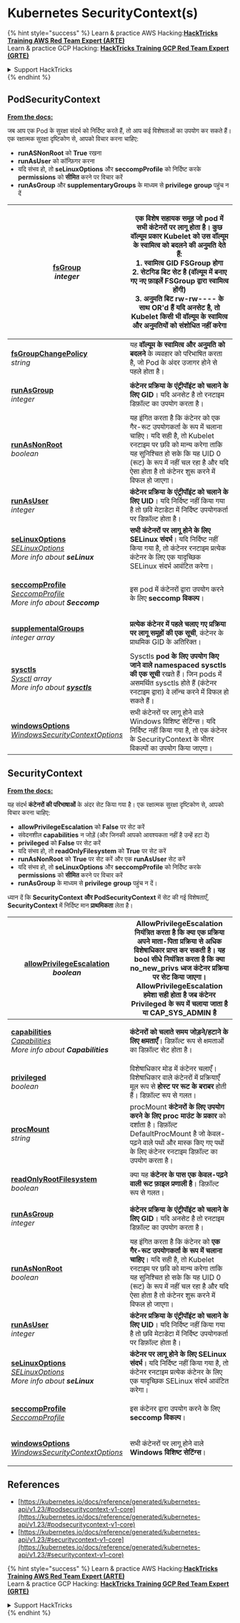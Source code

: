 # Kubernetes SecurityContext(s)

{% hint style="success" %}
Learn & practice AWS Hacking:<img src="../../../.gitbook/assets/image (1) (1) (1).png" alt="" data-size="line">[**HackTricks Training AWS Red Team Expert (ARTE)**](https://training.hacktricks.xyz/courses/arte)<img src="../../../.gitbook/assets/image (1) (1) (1).png" alt="" data-size="line">\
Learn & practice GCP Hacking: <img src="../../../.gitbook/assets/image (2).png" alt="" data-size="line">[**HackTricks Training GCP Red Team Expert (GRTE)**<img src="../../../.gitbook/assets/image (2).png" alt="" data-size="line">](https://training.hacktricks.xyz/courses/grte)

<details>

<summary>Support HackTricks</summary>

* Check the [**subscription plans**](https://github.com/sponsors/carlospolop)!
* **Join the** 💬 [**Discord group**](https://discord.gg/hRep4RUj7f) or the [**telegram group**](https://t.me/peass) or **follow** us on **Twitter** 🐦 [**@hacktricks\_live**](https://twitter.com/hacktricks_live)**.**
* **Share hacking tricks by submitting PRs to the** [**HackTricks**](https://github.com/carlospolop/hacktricks) and [**HackTricks Cloud**](https://github.com/carlospolop/hacktricks-cloud) github repos.

</details>
{% endhint %}

## PodSecurityContext <a href="#podsecuritycontext-v1-core" id="podsecuritycontext-v1-core"></a>

[**From the docs:**](https://kubernetes.io/docs/reference/generated/kubernetes-api/v1.23/#podsecuritycontext-v1-core)

जब आप एक Pod के सुरक्षा संदर्भ को निर्दिष्ट करते हैं, तो आप कई विशेषताओं का उपयोग कर सकते हैं। एक रक्षात्मक सुरक्षा दृष्टिकोण से, आपको विचार करना चाहिए:

* **runASNonRoot** को **True** रखना
* **runAsUser** को कॉन्फ़िगर करना
* यदि संभव हो, तो **seLinuxOptions** और **seccompProfile** को निर्दिष्ट करके **permissions** को **सीमित** करने पर विचार करें
* **runAsGroup** और **supplementaryGroups** के माध्यम से **privilege** **group** पहुंच न दें

| <p><a href="https://kubernetes.io/docs/reference/generated/kubernetes-api/v1.23/#podsecuritycontext-v1-core"><strong>fsGroup</strong></a><br><em>integer</em></p>                                                                                                                                                                                                                                                 | <p>एक विशेष सहायक समूह जो <strong>pod में सभी कंटेनरों पर लागू होता है</strong>। कुछ वॉल्यूम प्रकार Kubelet को <strong>उस वॉल्यूम के स्वामित्व को बदलने</strong> की अनुमति देते हैं:<br>1. स्वामित्व GID FSGroup होगा<br>2. सेटगिड बिट सेट है (वॉल्यूम में बनाए गए नए फ़ाइलें FSGroup द्वारा स्वामित्व होंगी)<br>3. अनुमति बिट rw-rw---- के साथ OR'd हैं यदि अनसेट है, तो Kubelet किसी भी वॉल्यूम के स्वामित्व और अनुमतियों को संशोधित नहीं करेगा</p> |
| ----------------------------------------------------------------------------------------------------------------------------------------------------------------------------------------------------------------------------------------------------------------------------------------------------------------------------------------------------------------------------------------------------------------- | ------------------------------------------------------------------------------------------------------------------------------------------------------------------------------------------------------------------------------------------------------------------------------------------------------------------------------------------------------------------------------------------------------------------------------------------------------------------------------------- |
| <p><a href="https://kubernetes.io/docs/reference/generated/kubernetes-api/v1.23/#podsecuritycontext-v1-core"><strong>fsGroupChangePolicy</strong></a><br><em>string</em></p>                                                                                                                                                                                                                                      | यह **वॉल्यूम के स्वामित्व और अनुमति को बदलने** के व्यवहार को परिभाषित करता है, जो Pod के अंदर उजागर होने से पहले होता है।                                                                                                                                                                                                                                                                                                                                                                         |
| <p><a href="https://kubernetes.io/docs/reference/generated/kubernetes-api/v1.23/#podsecuritycontext-v1-core"><strong>runAsGroup</strong></a><br><em>integer</em></p>                                                                                                                                                                                                                                              | **कंटेनर प्रक्रिया के एंट्रीपॉइंट को चलाने के लिए GID**। यदि अनसेट है तो रनटाइम डिफ़ॉल्ट का उपयोग करता है।                                                                                                                                                                                                                                                                                                                                                        |
| <p><a href="https://kubernetes.io/docs/reference/generated/kubernetes-api/v1.23/#podsecuritycontext-v1-core"><strong>runAsNonRoot</strong></a><br><em>boolean</em></p>                                                                                                                                                                                                                                            | यह इंगित करता है कि कंटेनर को एक गैर-रूट उपयोगकर्ता के रूप में चलाना चाहिए। यदि सही है, तो Kubelet रनटाइम पर छवि को मान्य करेगा ताकि यह सुनिश्चित हो सके कि यह UID 0 (रूट) के रूप में नहीं चल रहा है और यदि ऐसा होता है तो कंटेनर शुरू करने में विफल हो जाएगा।                                                                                                                                                                                                                                                                          |
| <p><a href="https://kubernetes.io/docs/reference/generated/kubernetes-api/v1.23/#podsecuritycontext-v1-core"><strong>runAsUser</strong></a><br><em>integer</em></p>                                                                                                                                                                                                                                               | **कंटेनर प्रक्रिया के एंट्रीपॉइंट को चलाने के लिए UID**। यदि निर्दिष्ट नहीं किया गया है तो छवि मेटाडेटा में निर्दिष्ट उपयोगकर्ता पर डिफ़ॉल्ट होता है।                                                                                                                                                                                                                                                                                                                                                              |
| <p><a href="https://kubernetes.io/docs/reference/generated/kubernetes-api/v1.23/#podsecuritycontext-v1-core"><strong>seLinuxOptions</strong></a><br><a href="https://kubernetes.io/docs/reference/generated/kubernetes-api/v1.23/#selinuxoptions-v1-core"><em>SELinuxOptions</em></a><br><em>More info about</em> <em><strong>seLinux</strong></em></p>                                                           | **सभी कंटेनरों पर लागू होने के लिए SELinux संदर्भ**। यदि निर्दिष्ट नहीं किया गया है, तो कंटेनर रनटाइम प्रत्येक कंटेनर के लिए एक यादृच्छिक SELinux संदर्भ आवंटित करेगा।                                                                                                                                                                                                                                                                                                                             |
| <p><a href="https://kubernetes.io/docs/reference/generated/kubernetes-api/v1.23/#podsecuritycontext-v1-core"><strong>seccompProfile</strong></a><br><a href="https://kubernetes.io/docs/reference/generated/kubernetes-api/v1.23/#seccompprofile-v1-core"><em>SeccompProfile</em></a><br><em>More info about</em> <em><strong>Seccomp</strong></em></p>                                                           | इस pod में कंटेनरों द्वारा उपयोग करने के लिए **seccomp विकल्प**।                                                                                                                                                                                                                                                                                                                                                                                                                         |
| <p><a href="https://kubernetes.io/docs/reference/generated/kubernetes-api/v1.23/#podsecuritycontext-v1-core"><strong>supplementalGroups</strong></a><br><em>integer array</em></p>                                                                                                                                                                                                                                | **प्रत्येक कंटेनर में पहले चलाए गए प्रक्रिया पर लागू समूहों की एक सूची**, कंटेनर के प्राथमिक GID के अतिरिक्त।                                                                                                                                                                                                                                                                                                                                                                  |
| <p><a href="https://kubernetes.io/docs/reference/generated/kubernetes-api/v1.23/#podsecuritycontext-v1-core"><strong>sysctls</strong></a><br><a href="https://kubernetes.io/docs/reference/generated/kubernetes-api/v1.23/#sysctl-v1-core"><em>Sysctl</em></a> <em>array</em><br><em>More info about</em> <a href="https://www.garron.me/en/go2linux/sysctl-linux.html"><em><strong>sysctls</strong></em></a></p> | Sysctls **pod के लिए उपयोग किए जाने वाले namespaced sysctls की एक सूची** रखते हैं। जिन pods में असमर्थित sysctls होते हैं (कंटेनर रनटाइम द्वारा) वे लॉन्च करने में विफल हो सकते हैं।                                                                                                                                                                                                                                                                                                                                        |
| <p><a href="https://kubernetes.io/docs/reference/generated/kubernetes-api/v1.23/#podsecuritycontext-v1-core"><strong>windowsOptions</strong></a><br><a href="https://kubernetes.io/docs/reference/generated/kubernetes-api/v1.23/#windowssecuritycontextoptions-v1-core"><em>WindowsSecurityContextOptions</em></a></p>                                                                                           | सभी कंटेनरों पर लागू होने वाले Windows विशिष्ट सेटिंग्स। यदि निर्दिष्ट नहीं किया गया है, तो एक कंटेनर के SecurityContext के भीतर विकल्पों का उपयोग किया जाएगा।                                                                                                                                                                                                                                                                                                                                               |

## SecurityContext

[**From the docs:**](https://kubernetes.io/docs/reference/generated/kubernetes-api/v1.23/#securitycontext-v1-core)

यह संदर्भ **कंटेनरों की परिभाषाओं** के अंदर सेट किया गया है। एक रक्षात्मक सुरक्षा दृष्टिकोण से, आपको विचार करना चाहिए:

* **allowPrivilegeEscalation** को **False** पर सेट करें
* संवेदनशील **capabilities** न जोड़ें (और जिनकी आपको आवश्यकता नहीं है उन्हें हटा दें)
* **privileged** को **False** पर सेट करें
* यदि संभव हो, तो **readOnlyFilesystem** को **True** पर सेट करें
* **runAsNonRoot** को **True** पर सेट करें और एक **runAsUser** सेट करें
* यदि संभव हो, तो **seLinuxOptions** और **seccompProfile** को निर्दिष्ट करके **permissions** को **सीमित** करने पर विचार करें
* **runAsGroup** के माध्यम से **privilege** **group** पहुंच न दें।

ध्यान दें कि **SecurityContext और PodSecurityContext** में सेट की गई विशेषताएँ, **SecurityContext** में निर्दिष्ट मान **प्राथमिकता** लेता है।

| <p><a href="https://kubernetes.io/docs/reference/generated/kubernetes-api/v1.23/#securitycontext-v1-core"><strong>allowPrivilegeEscalation</strong></a><br><em>boolean</em></p>                                                                                                                                                                      | **AllowPrivilegeEscalation** नियंत्रित करता है कि क्या एक प्रक्रिया **अपने माता-पिता प्रक्रिया से अधिक विशेषाधिकार प्राप्त कर सकती है**। यह bool सीधे नियंत्रित करता है कि क्या no\_new\_privs ध्वज कंटेनर प्रक्रिया पर सेट किया जाएगा। AllowPrivilegeEscalation हमेशा सही होता है जब कंटेनर **Privileged** के रूप में चलाया जाता है या **CAP\_SYS\_ADMIN** है |
| ---------------------------------------------------------------------------------------------------------------------------------------------------------------------------------------------------------------------------------------------------------------------------------------------------------------------------------------------------- | ------------------------------------------------------------------------------------------------------------------------------------------------------------------------------------------------------------------------------------------------------------------------------------------------------------------------- |
| <p><a href="https://kubernetes.io/docs/reference/generated/kubernetes-api/v1.23/#securitycontext-v1-core"><strong>capabilities</strong></a><br><a href="https://kubernetes.io/docs/reference/generated/kubernetes-api/v1.23/#capabilities-v1-core"><em>Capabilities</em></a><br><em>More info about</em> <em><strong>Capabilities</strong></em></p>  | **कंटेनरों को चलाते समय जोड़ने/हटाने के लिए क्षमताएँ**। डिफ़ॉल्ट रूप से क्षमताओं का डिफ़ॉल्ट सेट होता है।                                                                                                                                                                                                                    |
| <p><a href="https://kubernetes.io/docs/reference/generated/kubernetes-api/v1.23/#securitycontext-v1-core"><strong>privileged</strong></a><br><em>boolean</em></p>                                                                                                                                                                                    | विशेषाधिकार मोड में कंटेनर चलाएँ। विशेषाधिकार वाले कंटेनरों में प्रक्रियाएँ मूल रूप से **होस्ट पर रूट के बराबर** होती हैं। डिफ़ॉल्ट रूप से गलत।                                                                                                                                                                               |
| <p><a href="https://kubernetes.io/docs/reference/generated/kubernetes-api/v1.23/#securitycontext-v1-core"><strong>procMount</strong></a><br><em>string</em></p>                                                                                                                                                                                      | procMount **कंटेनरों के लिए उपयोग करने के लिए proc माउंट के प्रकार** को दर्शाता है। डिफ़ॉल्ट DefaultProcMount है जो केवल-पढ़ने वाले पथों और मास्क किए गए पथों के लिए कंटेनर रनटाइम डिफ़ॉल्ट का उपयोग करता है।                                                                                                                                    |
| <p><a href="https://kubernetes.io/docs/reference/generated/kubernetes-api/v1.23/#securitycontext-v1-core"><strong>readOnlyRootFilesystem</strong></a><br><em>boolean</em></p>                                                                                                                                                                        | क्या यह **कंटेनर के पास एक केवल-पढ़ने वाली रूट फ़ाइल प्रणाली है**। डिफ़ॉल्ट रूप से गलत।                                                                                                                                                                                                                                             |
| <p><a href="https://kubernetes.io/docs/reference/generated/kubernetes-api/v1.23/#securitycontext-v1-core"><strong>runAsGroup</strong></a><br><em>integer</em></p>                                                                                                                                                                                    | **कंटेनर प्रक्रिया के एंट्रीपॉइंट को चलाने के लिए GID**। यदि अनसेट है तो रनटाइम डिफ़ॉल्ट का उपयोग करता है।                                                                                                                                                                                                                                |
| <p><a href="https://kubernetes.io/docs/reference/generated/kubernetes-api/v1.23/#securitycontext-v1-core"><strong>runAsNonRoot</strong></a><br><em>boolean</em></p>                                                                                                                                                                                  | यह इंगित करता है कि कंटेनर को **एक गैर-रूट उपयोगकर्ता के रूप में चलाना चाहिए**। यदि सही है, तो Kubelet रनटाइम पर छवि को मान्य करेगा ताकि यह सुनिश्चित हो सके कि यह UID 0 (रूट) के रूप में नहीं चल रहा है और यदि ऐसा होता है तो कंटेनर शुरू करने में विफल हो जाएगा।                                                                                                          |
| <p><a href="https://kubernetes.io/docs/reference/generated/kubernetes-api/v1.23/#securitycontext-v1-core"><strong>runAsUser</strong></a><br><em>integer</em></p>                                                                                                                                                                                     | **कंटेनर प्रक्रिया के एंट्रीपॉइंट को चलाने के लिए UID**। यदि निर्दिष्ट नहीं किया गया है तो छवि मेटाडेटा में निर्दिष्ट उपयोगकर्ता पर डिफ़ॉल्ट होता है।                                                                                                                                                                                                  |
| <p><a href="https://kubernetes.io/docs/reference/generated/kubernetes-api/v1.23/#securitycontext-v1-core"><strong>seLinuxOptions</strong></a><br><a href="https://kubernetes.io/docs/reference/generated/kubernetes-api/v1.23/#selinuxoptions-v1-core"><em>SELinuxOptions</em></a><br><em>More info about</em> <em><strong>seLinux</strong></em></p> | **कंटेनर पर लागू होने के लिए SELinux संदर्भ**। यदि निर्दिष्ट नहीं किया गया है, तो कंटेनर रनटाइम प्रत्येक कंटेनर के लिए एक यादृच्छिक SELinux संदर्भ आवंटित करेगा।                                                                                                                                                                  |
| <p><a href="https://kubernetes.io/docs/reference/generated/kubernetes-api/v1.23/#securitycontext-v1-core"><strong>seccompProfile</strong></a><br><a href="https://kubernetes.io/docs/reference/generated/kubernetes-api/v1.23/#seccompprofile-v1-core"><em>SeccompProfile</em></a></p>                                                               | इस कंटेनर द्वारा उपयोग करने के लिए **seccomp विकल्प**।                                                                                                                                                                                                                                                                         |
| <p><a href="https://kubernetes.io/docs/reference/generated/kubernetes-api/v1.23/#securitycontext-v1-core"><strong>windowsOptions</strong></a><br><a href="https://kubernetes.io/docs/reference/generated/kubernetes-api/v1.23/#windowssecuritycontextoptions-v1-core"><em>WindowsSecurityContextOptions</em></a></p>                                 | सभी कंटेनरों पर लागू होने वाले **Windows विशिष्ट सेटिंग्स**।                                                                                                                                                                                                                                                              |

## References

* [https://kubernetes.io/docs/reference/generated/kubernetes-api/v1.23/#podsecuritycontext-v1-core](https://kubernetes.io/docs/reference/generated/kubernetes-api/v1.23/#podsecuritycontext-v1-core)
* [https://kubernetes.io/docs/reference/generated/kubernetes-api/v1.23/#securitycontext-v1-core](https://kubernetes.io/docs/reference/generated/kubernetes-api/v1.23/#securitycontext-v1-core)

{% hint style="success" %}
Learn & practice AWS Hacking:<img src="../../../.gitbook/assets/image (1) (1) (1).png" alt="" data-size="line">[**HackTricks Training AWS Red Team Expert (ARTE)**](https://training.hacktricks.xyz/courses/arte)<img src="../../../.gitbook/assets/image (1) (1) (1).png" alt="" data-size="line">\
Learn & practice GCP Hacking: <img src="../../../.gitbook/assets/image (2).png" alt="" data-size="line">[**HackTricks Training GCP Red Team Expert (GRTE)**<img src="../../../.gitbook/assets/image (2).png" alt="" data-size="line">](https://training.hacktricks.xyz/courses/grte)

<details>

<summary>Support HackTricks</summary>

* Check the [**subscription plans**](https://github.com/sponsors/carlospolop)!
* **Join the** 💬 [**Discord group**](https://discord.gg/hRep4RUj7f) or the [**telegram group**](https://t.me/peass) or **follow** us on **Twitter** 🐦 [**@hacktricks\_live**](https://twitter.com/hacktricks_live)**.**
* **Share hacking tricks by submitting PRs to the** [**HackTricks**](https://github.com/carlospolop/hacktricks) and [**HackTricks Cloud**](https://github.com/carlospolop/hacktricks-cloud) github repos.

</details>
{% endhint %}
